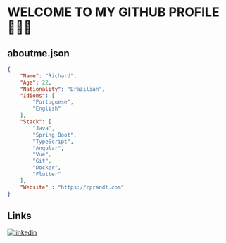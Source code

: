 
# WELCOME TO MY GITHUB PROFILE 🧙🏻‍♂️

## aboutme.json

```json
{
    "Name": "Richard",
    "Age": 22,
    "Nationality": "Brazilian",
    "Idioms": [
        "Portuguese",
        "English"
    ],
    "Stack": [
        "Java",
        "Spring Boot",
        "TypeScript",
        "Angular",
        "Vue",
        "Git",
        "Docker",
        "Flutter"
    ],
    "Website" : "https://rprandt.com"
}
```

## Links
[![linkedin](https://img.shields.io/badge/linkedin-0A66C2?style=for-the-badge&logo=linkedin&logoColor=white)](https://www.linkedin.com/in/richardprandt)

